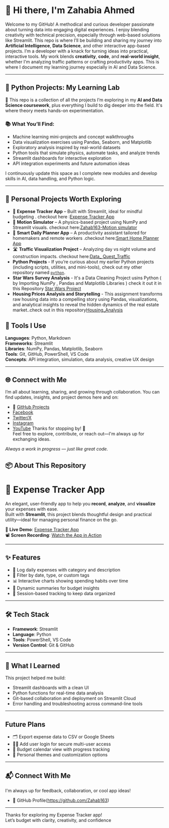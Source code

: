 

# 👋 Hi there, I'm Zahabia Ahmed

Welcome to my GitHub! A methodical and curious developer passionate about turning data into engaging digital experiences. I enjoy blending creativity with technical precision, especially through web-based solutions like Streamlit. This repo is where I’ll be building and sharing my journey into **Artificial Intelligence**, **Data Science**, and other interactive app-based projects.  I’m a developer with a knack for turning ideas into practical, interactive tools. My work blends **creativity**, **code**, and **real-world insight**, whether I'm analyzing traffic patterns or crafting productivity apps. This is where I document my learning journey especially in AI and Data Science.

---

## 🧠 Python Projects: My Learning Lab

🔎 This repo is a collection of all the projects I’m exploring in my **AI and Data Science coursework**, plus everything I build to dig deeper into the field. It's where theory meets hands-on experimentation.

### 📚 What You’ll Find:
- Machine learning mini-projects and concept walkthroughs  
- Data visualization exercises using Pandas, Seaborn, and Matplotlib  
- Exploratory analysis inspired by real-world datasets  
- Python tools that simulate physics, automate tasks, and analyze trends
-  Streamlit dashboards for interactive exploration  
- API integration experiments and future automation ideas  

I continuously update this space as I complete new modules and develop skills in AI, data handling, and Python logic.

---

## 🚀 Personal Projects Worth Exploring

- 💸 **Expense Tracker App** – Built with Streamlit, ideal for mindful budgeting . checkout here :[Expense Tracker App](https://github.com/Zahab163/Zahab163.git)
- 🎡 **Motion Simulator** – A physics-based project using NumPy and Streamlit visuals.  checkout here:[Zahab163-Motion simulator](https://github.com/Zahab163/Motion_simulator_App)
- 🧠 **Smart Daily Planner App** – A productivity assistant tailored for homemakers and remote workers .checkout here:[Smart Home Planner App](https://github.com/Zahab163/Smart_Home_PLanner.git)
- 🛣️ **Traffic Visualization Project** – Analyzing day vs night volume and construction impacts. checkout here:[Data_ Quest_Traffic](https://github.com/Zahab163/Data_Quest_Traffic.git)
- **Python Projects** - If you’re curious about my earlier Python projects (including scripts, utilities, and mini-tools), check out my other repository named [`python`](https://github.com/Zahab163/python).
- **Star Wars Survey Analysis** - It's a Data Cleaning Project usins Python ( by Importing NumPy , Pandas and Matplotlib Libraries ) check it out it in this Repository [Star Wars Project](https://github.com/Zahab163/Star_Wars_Project.git)
-  **Housing Prices Analysis and Storytelling** - This assignment transforms raw housing data into a compelling story using Pandas, visualizations, and analytical insights to reveal the hidden dynamics of the real estate market..check out in this repository[Housing_Analysis](https://github.com/Zahab163/StoryTelling_HousingAnaysis.git)

## 🔧 Tools I Use

**Languages**: Python, Markdown  
**Frameworks**: Streamlit  
**Libraries**: NumPy, Pandas, Matplotlib, Seaborn  
**Tools**: Git, GitHub, PowerShell, VS Code  
**Concepts**: API integration, simulation, data analysis, creative UX design

---

## 🌐 Connect with Me

I’m all about learning, sharing, and growing through collaboration. You can find updates, insights, and project demos here and on:

- 📌 [GitHub Projects](https://github.com/Zahab163)
-    [Facebook](https://www.facebook.com/profile.php?id=61575636217032)
-    [Twitter/X](@AhmedZahabia)
-    [Instagram](https://www.instagram.com/zahabiaahmed/)
-    [YouTube](https://www.youtube.com/@ZahabiaAhmed)
Thanks for stopping by! 🌟  
Feel free to explore, contribute, or reach out—I'm always up for exchanging ideas.

 _Always a work in progress — just like great code._


## 📦 About This Repository
# 💸 Expense Tracker App

An elegant, user-friendly app to help you **record**, **analyze**, and **visualize** your expenses with ease.  
Built with **Streamlit**, this project blends thoughtful design and practical utility—ideal for managing personal finance on the go.

🔗 **Live Demo**: [Expense Tracker App](https://expensetrackerap.streamlit.app/)  
📽️ **Screen Recording**: [Watch the App in Action](https://youtu.be/L7zJyRJDD8U?si=Tnv_eNqTZ4xV1--G)

---

## ✨ Features

- 🧾 Log daily expenses with category and description  
- 📅 Filter by date, type, or custom tags  
- 📊 Interactive charts showing spending habits over time  
- 💬 Dynamic summaries for budget insights  
- 📌 Session-based tracking to keep data organized

---

## 🛠 Tech Stack

- **Framework**: Streamlit  
- **Language**: Python  
- **Tools**: PowerShell, VS Code  
- **Version Control**: Git & GitHub

---

## 🧠 What I Learned

This project helped me build:
- Streamlit dashboards with a clean UI  
- Python functions for real-time data analysis  
- Git-based collaboration and deployment on Streamlit Cloud  
- Error handling and troubleshooting across command-line tools

---

##  Future Plans

- 🗂️ Export expense data to CSV or Google Sheets  
- 🧑‍💼 Add user login for secure multi-user access  
- 📆 Budget calendar view with progress tracking  
- 🌈 Personal themes and customization options  

---

## 📬 Connect With Me

I'm always up for feedback, collaboration, or cool app ideas!  
- 🔗 GitHub Profile(https://github.com/Zahab163) 

---

Thanks for exploring my Expense Tracker app!  
Let’s budget with clarity, creativity, and confidence 



